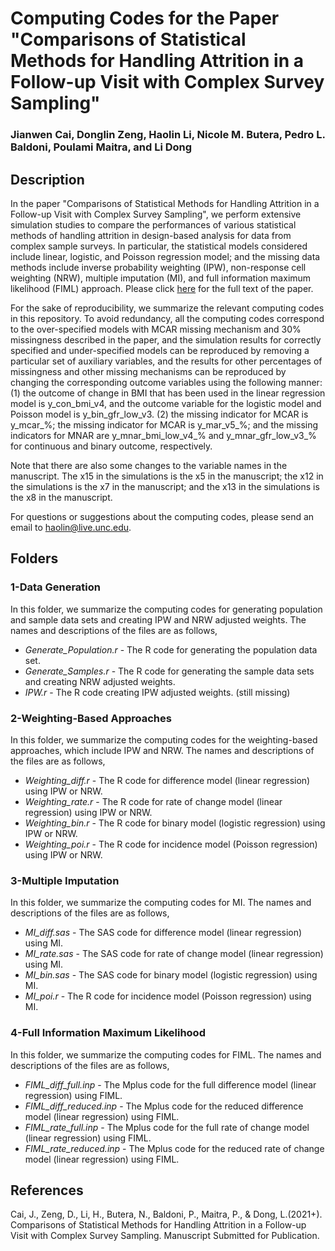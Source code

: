 # Computing Codes for the Paper "Comparisons of Statistical Methods for Handling Attrition in a Follow-up Visit with Complex Survey Sampling"
### Jianwen Cai, Donglin Zeng, Haolin Li, Nicole M. Butera, Pedro L. Baldoni, Poulami Maitra, and Li Dong

## Description

In the paper "Comparisons of Statistical Methods for Handling Attrition in a Follow-up Visit with Complex Survey Sampling", we perform extensive simulation studies to compare the performances of various statistical methods of handling attrition in design-based analysis for data from complex sample surveys. In particular, the statistical models considered include linear, logistic, and Poisson regression model; and the missing data methods include inverse probability weighting (IPW), non-response cell weighting (NRW), multiple imputation (MI), and full information maximum likelihood (FIML) approach. Please click [here](https://www.google.com) for the full text of the paper.

For the sake of reproducibility, we summarize the relevant computing codes in this repository. To avoid redundancy, all the computing codes correspond to the over-specified models with MCAR missing mechanism and 30% missingness described in the paper, and the simulation results for correctly specified and under-specified models can be reproduced by removing a particular set of auxiliary variables, and the results for other percentages of missingness and other missing mechanisms can be reproduced by changing the corresponding outcome variables using the following manner: (1) the outcome of change in BMI that has been used in the linear regression model is y_con_bmi_v4, and the outcome variable for the logistic model and Poisson model is y_bin_gfr_low_v3. (2) the missing indicator for MCAR is y_mcar_%; the missing indicator for MCAR is y_mar_v5_%; and the missing indicators for MNAR are y_mnar_bmi_low_v4_% and y_mnar_gfr_low_v3_% for continuous and binary outcome, respectively. 

Note that there are also some changes to the variable names in the manuscript. The x15 in the simulations is the x5 in the manuscript; the x12 in the simulations is the x7 in the manuscript; and the x13 in the simulations is the x8 in the manuscript. 

For questions or suggestions about the computing codes, please send an email to haolin@live.unc.edu.

## Folders 

### 1-Data Generation

In this folder, we summarize the computing codes for generating population and sample data sets and creating IPW and NRW adjusted weights. The names and descriptions of the files are as follows,

* *Generate_Population.r* - The R code for generating the population data set. 
* *Generate_Samples.r* - The R code for generating the sample data sets and creating NRW adjusted weights. 
* *IPW.r* - The R code creating IPW adjusted weights. (still missing)

### 2-Weighting-Based Approaches

In this folder, we summarize the computing codes for the weighting-based approaches, which include IPW and NRW. The names and descriptions of the files are as follows,

* *Weighting_diff.r* - The R code for difference model (linear regression) using IPW or NRW. 
* *Weighting_rate.r* - The R code for rate of change model (linear regression) using IPW or NRW. 
* *Weighting_bin.r* - The R code for binary model (logistic regression) using IPW or NRW. 
* *Weighting_poi.r* - The R code for incidence model (Poisson regression) using IPW or NRW. 

### 3-Multiple Imputation

In this folder, we summarize the computing codes for MI. The names and descriptions of the files are as follows,

* *MI_diff.sas* - The SAS code for difference model (linear regression) using MI. 
* *MI_rate.sas* - The SAS code for rate of change model (linear regression) using MI. 
* *MI_bin.sas* - The SAS code for binary model (logistic regression) using MI. 
* *MI_poi.r* - The R code for incidence model (Poisson regression) using MI.

### 4-Full Information Maximum Likelihood 

In this folder, we summarize the computing codes for FIML. The names and descriptions of the files are as follows,

* *FIML_diff_full.inp* - The Mplus code for the full difference model (linear regression) using FIML.
* *FIML_diff_reduced.inp* - The Mplus code for the reduced difference model (linear regression) using FIML.
* *FIML_rate_full.inp* - The Mplus code for the full rate of change model (linear regression) using FIML.
* *FIML_rate_reduced.inp* - The Mplus code for the reduced rate of change model (linear regression) using FIML.

## References

Cai, J., Zeng, D., Li, H., Butera, N., Baldoni, P., Maitra, P., & Dong, L.(2021+). Comparisons of Statistical Methods for Handling Attrition in a Follow-up Visit with Complex Survey Sampling. Manuscript Submitted for Publication.


